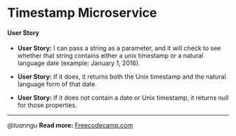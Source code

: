 # Timestamp Microservice

#### User Story

+ **User Story:** I can pass a string as a parameter, and it will check to see whether that string contains either a unix timestamp or a natural language date (example: January 1, 2016).

+ **User Story:** If it does, it returns both the Unix timestamp and the natural language form of that date.

+ **User Story:** If it does not contain a date or Unix timestamp, it returns null for those properties.

***


*@tuanngu*
**Read more:** [Freecodecamp.com](http://www.freecodecamp.com/challenges/timestamp-microservice)

